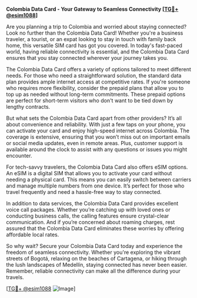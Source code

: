 **Colombia Data Card - Your Gateway to Seamless Connectivity [[TG💪+ @esim1088](https://t.me/s/esim1088)]**

Are you planning a trip to Colombia and worried about staying connected? Look no further than the Colombia Data Card! Whether you're a business traveler, a tourist, or an expat looking to stay in touch with family back home, this versatile SIM card has got you covered. In today's fast-paced world, having reliable connectivity is essential, and the Colombia Data Card ensures that you stay connected wherever your journey takes you.

The Colombia Data Card offers a variety of options tailored to meet different needs. For those who need a straightforward solution, the standard data plan provides ample internet access at competitive rates. If you're someone who requires more flexibility, consider the prepaid plans that allow you to top up as needed without long-term commitments. These prepaid options are perfect for short-term visitors who don't want to be tied down by lengthy contracts.

But what sets the Colombia Data Card apart from other providers? It’s all about convenience and reliability. With just a few taps on your phone, you can activate your card and enjoy high-speed internet across Colombia. The coverage is extensive, ensuring that you won’t miss out on important emails or social media updates, even in remote areas. Plus, customer support is available around the clock to assist with any questions or issues you might encounter.

For tech-savvy travelers, the Colombia Data Card also offers eSIM options. An eSIM is a digital SIM that allows you to activate your card without needing a physical card. This means you can easily switch between carriers and manage multiple numbers from one device. It’s perfect for those who travel frequently and need a hassle-free way to stay connected.

In addition to data services, the Colombia Data Card provides excellent voice call packages. Whether you’re catching up with loved ones or conducting business calls, the calling features ensure crystal-clear communication. And if you’re concerned about roaming charges, rest assured that the Colombia Data Card eliminates these worries by offering affordable local rates.

So why wait? Secure your Colombia Data Card today and experience the freedom of seamless connectivity. Whether you're exploring the vibrant streets of Bogotá, relaxing on the beaches of Cartagena, or hiking through the lush landscapes of Medellín, staying connected has never been easier. Remember, reliable connectivity can make all the difference during your travels. 

[[TG💪+ @esim1088](https://t.me/s/esim1088) ![Image](https://i.postimg.cc/Y0z9fWf4/image.png)]